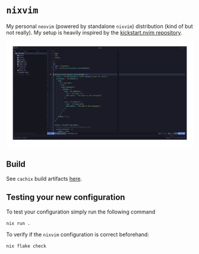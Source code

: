 # `nixvim`

My personal `neovim` (powered by standalone `nixvim`) distribution (kind of but
not really). My setup is heavily inspired by the [kickstart.nvim
repository](https://github.com/nvim-lua/kickstart.nvim).

<!-- NOTE: update with images as larger changes come through -->
![setup 06-07-2025.png](./assets/img/setup_06-07-2025.png)

## Build

See `cachix` build artifacts
[here](https://app.cachix.org/cache/suasuasuasuasua#pull).

## Testing your new configuration

To test your configuration simply run the following command

```nix
nix run .
```

To verify if the `nixvim` configuration is correct beforehand:

```nix
nix flake check
```
